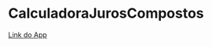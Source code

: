 # CalculadoraJurosCompostos

[Link do App](https://thiagocajadev.github.io/CalculadoraJurosCompostos/) 
